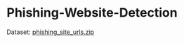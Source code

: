 # Phishing-Website-Detection
Dataset: [phishing_site_urls.zip](https://github.com/akriti44/Phishing-Website-Detection/files/12242631/phishing_site_urls.zip)

